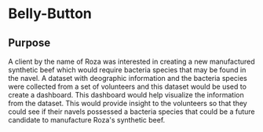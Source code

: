 # Belly-Button
## Purpose
A client by the name of Roza was interested in creating a new manufactured synthetic beef which would require bacteria species that may be found in the navel. A dataset with deographic information and the bacteria species were collected from a set of volunteers and this dataset would be used to create a dashboard. This dashboard would help visualize the information from the dataset. This would provide insight to the volunteers so that they could see if their navels possessed a bacteria species that could be a future candidate to manufacture Roza's synthetic beef. 
